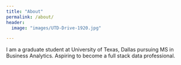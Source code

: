 ```yaml
---
title: "About"
permalink: /about/
header:
  image: "images/UTD-Drive-1920.jpg"

---
```

I am a graduate student at University of Texas, Dallas pursuing MS in Business Analytics. Aspiring to become a full stack data professional.
